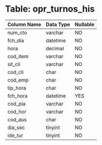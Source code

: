 # Table: opr_turnos_his

| Column Name | Data Type | Nullable |
|-------------|-----------|----------|
| num_cto | varchar | NO |
| fch_dia | datetime | NO |
| hora | decimal | NO |
| cod_item | varchar | NO |
| sit_cli | varchar | NO |
| cod_cli | char | NO |
| cod_emp | char | NO |
| tip_hora | char | NO |
| fch_hora | datetime | YES |
| cod_pla | varchar | NO |
| cod_hor | varchar | NO |
| cod_aus | char | NO |
| dia_sec | tinyint | NO |
| ide_tur | tinyint | NO |
